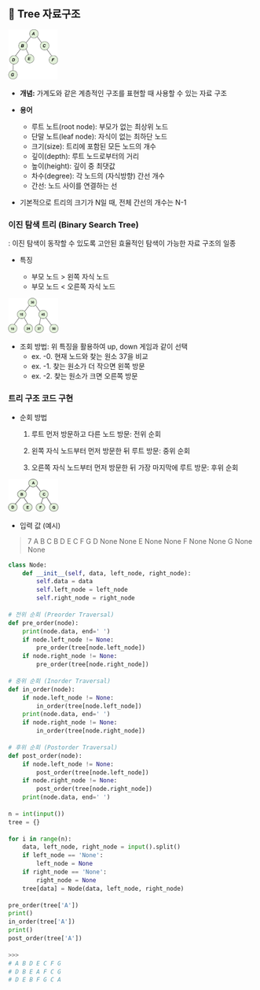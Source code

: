 ## 🌳 Tree 자료구조

<img src="Day_0326.assets/트리구조1.png" alt="트리구조1" style="zoom:10%;" />



- **개념:** 가계도와 같은 계층적인 구조를 표현할 때 사용할 수 있는 자료 구조

- **용어**

  - 루트 노트(root node): 부모가 없는 최상위 노드
  - 단말 노트(leaf node): 자식이 없는 최하단 노드
  - 크기(size): 트리에 포함된 모든 노드의 개수
  - 깊이(depth): 루트 노드로부터의 거리
  - 높이(height): 깊이 중 최댓값
  - 차수(degree): 각 노드의 (자식방향) 간선 개수
  - 간선: 노드 사이를 연결하는 선

  

- 기본적으로 트리의 크기가 N일 때, 전체 간선의 개수는 N-1



### 이진 탐색 트리 (Binary Search Tree)

: 이진 탐색이 동작할 수 있도록 고안된 효율적인 탐색이 가능한 자료 구조의 일종

- 특징

  - 부모 노드 > 왼쪽 자식 노드
  - 부모 노드 < 오른쪽 자식 노드



<img src="Day_0326.assets/트리구조2.png" alt="트리구조2" style="zoom:10%;" />



- 조회 방법: 위 특징을 활용하여 up, down 게임과 같이 선택
  - ex. -0. 현재 노드와 찾는 원소 37을 비교
  - ex. -1. 찾는 원소가 더 작으면 왼쪽 방문
  - ex. -2. 찾는 원소가 크면 오른쪽 방문



### 트리 구조 코드 구현

- 순회 방법 

  1) 루트 먼저 방문하고 다른 노드 방문: 전위 순회

  2) 왼쪽 자식 노드부터 먼저 방문한 뒤 루트 방문: 중위 순회

  3) 오른쪽 자식 노드부터 먼저 방문한 뒤 가장 마지막에  루트 방문: 후위 순회

     

<img src="Day_0326.assets/트리구조3.png" alt="트리구조3" style="zoom:10%;" />



- 입력 값 (예시)

> 7
> A B C
> B D E
> C F G
> D None None
> E None None
> F None None
> G None None



```python
class Node:
    def __init__(self, data, left_node, right_node):
        self.data = data
        self.left_node = left_node
        self.right_node = right_node
    
# 전위 순회 (Preorder Traversal)
def pre_order(node):
    print(node.data, end=' ')
    if node.left_node != None:
        pre_order(tree[node.left_node])
    if node.right_node != None:
        pre_order(tree[node.right_node])

# 중위 순회 (Inorder Traversal)
def in_order(node):
    if node.left_node != None:
        in_order(tree[node.left_node])
    print(node.data, end=' ')
    if node.right_node != None:
        in_order(tree[node.right_node])

# 후위 순회 (Postorder Traversal)
def post_order(node):
    if node.left_node != None:
        post_order(tree[node.left_node])
    if node.right_node != None:
        post_order(tree[node.right_node])
    print(node.data, end=' ')

n = int(input())
tree = {}

for i in range(n):
    data, left_node, right_node = input().split()
    if left_node == 'None':
        left_node = None
    if right_node == 'None':
        right_node = None
    tree[data] = Node(data, left_node, right_node)

pre_order(tree['A'])
print()
in_order(tree['A'])
print()
post_order(tree['A'])

>>>
# A B D E C F G
# D B E A F C G
# D E B F G C A
```







